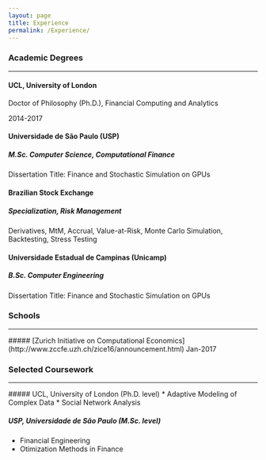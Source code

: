 ```yaml
---
layout: page
title: Experience
permalink: /Experience/
---
```

### Academic Degrees
<hr> 


#### **UCL, University of London**
Doctor of Philosophy (Ph.D.), Financial Computing and Analytics

2014-2017

#### Universidade de São Paulo (USP)
##### M.Sc. Computer Science, Computational Finance
Dissertation Title: Finance and Stochastic Simulation on GPUs

#### Brazilian Stock Exchange
##### Specialization, Risk Management
Derivatives, MtM, Accrual, Value-at-Risk, Monte Carlo Simulation, Backtesting, Stress Testing

#### Universidade Estadual de Campinas (Unicamp)
##### B.Sc. Computer Engineering
Dissertation Title: Finance and Stochastic Simulation on GPUs

### Schools
<hr> 
##### [Zurich Initiative on Computational Economics](http://www.zccfe.uzh.ch/zice16/announcement.html)
Jan-2017


### Selected Coursework
<hr> 
##### UCL, University of London (Ph.D. level)
* Adaptive Modeling of Complex Data
* Social Network Analysis

##### USP, Universidade de São Paulo (M.Sc. level)
*  Financial Engineering
*  Otimization Methods in Finance
